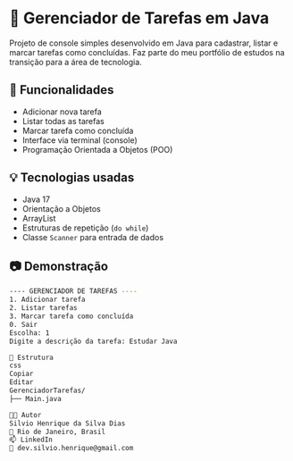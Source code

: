 # 📝 Gerenciador de Tarefas em Java

Projeto de console simples desenvolvido em Java para cadastrar, listar e marcar tarefas como concluídas. Faz parte do meu portfólio de estudos na transição para a área de tecnologia.

## 🚀 Funcionalidades

- Adicionar nova tarefa
- Listar todas as tarefas
- Marcar tarefa como concluída
- Interface via terminal (console)
- Programação Orientada a Objetos (POO)

## 💡 Tecnologias usadas

- Java 17
- Orientação a Objetos
- ArrayList
- Estruturas de repetição (`do while`)
- Classe `Scanner` para entrada de dados

## 📷 Demonstração

```bash
---- GERENCIADOR DE TAREFAS ----
1. Adicionar tarefa
2. Listar tarefas
3. Marcar tarefa como concluída
0. Sair
Escolha: 1
Digite a descrição da tarefa: Estudar Java

📁 Estrutura
css
Copiar
Editar
GerenciadorTarefas/
├── Main.java

👨‍💻 Autor
Silvio Henrique da Silva Dias
📍 Rio de Janeiro, Brasil
📫 LinkedIn
📧 dev.silvio.henrique@gmail.com
